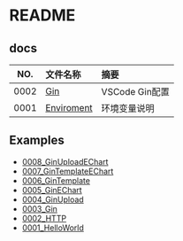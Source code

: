# README

## docs

NO.|文件名称|摘要
:--:|:--|:--
0002| [Gin](docs/0002_Gin.md) | VSCode Gin配置
0001| [Enviroment](docs/0001_Enviroment.md) | 环境变量说明

## Examples

* [0008_GinUploadEChart](src/0008_GinUploadEChart)
* [0007_GinTemplateEChart](src/0007_GinTemplateEChart)
* [0006_GinTemplate](src/0006_GinTemplate)
* [0005_GinEChart](src/0005_GinEChart)
* [0004_GinUpload](src/0004_GinUpload)
* [0003_Gin](src/0003_Gin)
* [0002_HTTP](src/0002_HTTP)
* [0001_HelloWorld](src/0001_HelloWorld)
